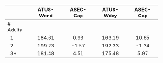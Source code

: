
|                      |    ATUS-Wend |     ASEC-Gap |    ATUS-Wday |     ASEC-Gap |
| -------------------- | :----------: | :----------: | :----------: | :----------: |
| # Adults             |              |              |              |              |
| &nbsp;&nbsp;1        |       184.61 |         0.93 |       163.19 |        10.65 |
| &nbsp;&nbsp;2        |       199.23 |        -1.57 |       192.33 |        -1.34 |
| &nbsp;&nbsp;3+       |       181.48 |         4.51 |       175.48 |         5.97 |

